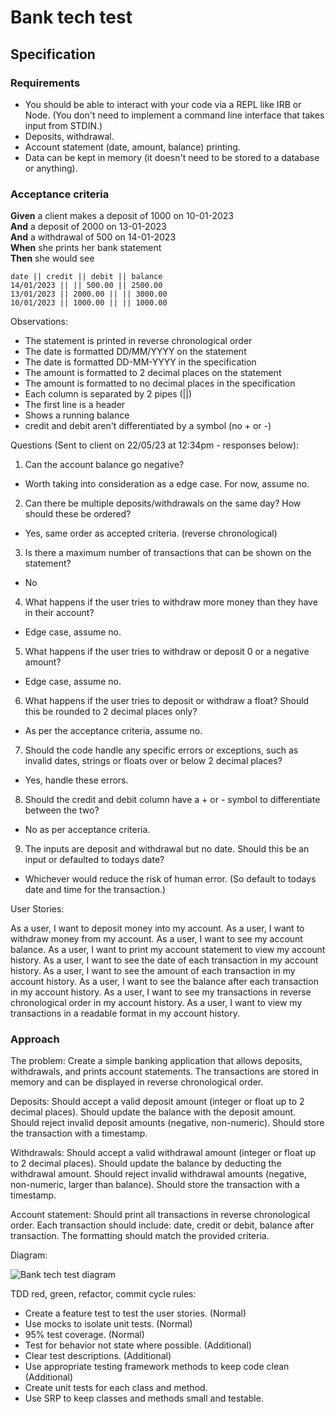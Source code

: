 # Bank tech test

## Specification

### Requirements

- You should be able to interact with your code via a REPL like IRB or Node. (You don't need to implement a command line interface that takes input from STDIN.)
- Deposits, withdrawal.
- Account statement (date, amount, balance) printing.
- Data can be kept in memory (it doesn't need to be stored to a database or anything).

### Acceptance criteria

**Given** a client makes a deposit of 1000 on 10-01-2023  
**And** a deposit of 2000 on 13-01-2023  
**And** a withdrawal of 500 on 14-01-2023  
**When** she prints her bank statement  
**Then** she would see

```
date || credit || debit || balance
14/01/2023 || || 500.00 || 2500.00
13/01/2023 || 2000.00 || || 3000.00
10/01/2023 || 1000.00 || || 1000.00
```

Observations:

- The statement is printed in reverse chronological order
- The date is formatted DD/MM/YYYY on the statement
- The date is formatted DD-MM-YYYY in the specification
- The amount is formatted to 2 decimal places on the statement
- The amount is formatted to no decimal places in the specification
- Each column is separated by 2 pipes (||)
- The first line is a header
- Shows a running balance
- credit and debit aren't differentiated by a symbol (no + or -)

Questions (Sent to client on 22/05/23 at 12:34pm - responses below):

1. Can the account balance go negative?

- Worth taking into consideration as a edge case. For now, assume no.

2. Can there be multiple deposits/withdrawals on the same day? How should these be ordered?

- Yes, same order as accepted criteria. (reverse chronological)

3. Is there a maximum number of transactions that can be shown on the statement?

- No

4. What happens if the user tries to withdraw more money than they have in their account?

- Edge case, assume no.

5. What happens if the user tries to withdraw or deposit 0 or a negative amount?

- Edge case, assume no.

6. What happens if the user tries to deposit or withdraw a float? Should this be rounded to 2 decimal places only?

- As per the acceptance criteria, assume no.

7. Should the code handle any specific errors or exceptions, such as invalid dates, strings or floats over or below 2 decimal places?

- Yes, handle these errors.

8. Should the credit and debit column have a + or - symbol to differentiate between the two?

- No as per acceptance criteria.

9. The inputs are deposit and withdrawal but no date. Should this be an input or defaulted to todays date?

- Whichever would reduce the risk of human error. (So default to todays date and time for the transaction.)

User Stories:

As a user, I want to deposit money into my account.
As a user, I want to withdraw money from my account.
As a user, I want to see my account balance.
As a user, I want to print my account statement to view my account history.
As a user, I want to see the date of each transaction in my account history.
As a user, I want to see the amount of each transaction in my account history.
As a user, I want to see the balance after each transaction in my account history.
As a user, I want to see my transactions in reverse chronological order in my account history.
As a user, I want to view my transactions in a readable format in my account history.

### Approach

The problem:
Create a simple banking application that allows deposits, withdrawals, and prints account statements. The transactions are stored in memory and can be displayed in reverse chronological order.

Deposits:
Should accept a valid deposit amount (integer or float up to 2 decimal places).
Should update the balance with the deposit amount.
Should reject invalid deposit amounts (negative, non-numeric).
Should store the transaction with a timestamp.

Withdrawals:
Should accept a valid withdrawal amount (integer or float up to 2 decimal places).
Should update the balance by deducting the withdrawal amount.
Should reject invalid withdrawal amounts (negative, non-numeric, larger than balance).
Should store the transaction with a timestamp.

Account statement:
Should print all transactions in reverse chronological order.
Each transaction should include: date, credit or debit, balance after transaction.
The formatting should match the provided criteria.

Diagram:

![Bank tech test diagram]()

TDD red, green, refactor, commit cycle rules:

- Create a feature test to test the user stories. (Normal)
- Use mocks to isolate unit tests. (Normal)
- 95% test coverage. (Normal)
- Test for behavior not state where possible. (Additional)
- Clear test descriptions. (Additional)
- Use appropriate testing framework methods to keep code clean (Additional)
- Create unit tests for each class and method.
- Use SRP to keep classes and methods small and testable.